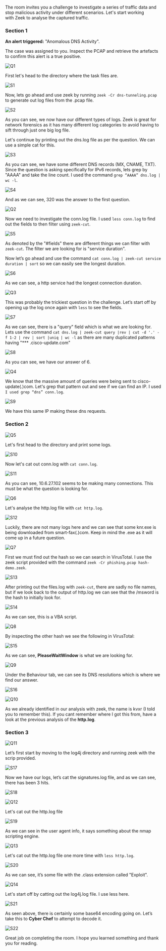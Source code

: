 The room invites you a challenge to investigate a series of traffic data and stop malicious activity under different scenarios. Let's start working with Zeek to analyse the captured traffic.

### Section 1

**An alert triggered:** "Anomalous DNS Activity".

The case was assigned to you. Inspect the PCAP and retrieve the artefacts to confirm this alert is a true positive.



![Q1](images/Q1.png)

First let's head to the directory where the task files are.

![S1](images/S1.png)

Now, lets go ahead and use zeek by running `zeek -Cr dns-tunneling.pcap` to generate out log files from the .pcap file.

![S2](images/S2.png)

As you can see, we now have our different types of logs. Zeek is great for network forensics as it has many different log categories to avoid having to sift through just one big log file. 

Let's continue by printing out the dns.log file as per the question. We can use a simple cat for this.

![S3](images/S3.png)

As you can see, we have some different DNS records (MX, CNAME, TXT). Since the question is asking specifically for IPv6 records, lets grep by "AAAA" and take the line count. I used the command `grep “AAAA” dns.log | wc -l`.

![S4](images/S4.png)

And as we can see, 320 was the answer to the first question.



![Q2](images/Q2.png)

Now we need to investigate the conn.log file. I used `less conn.log` to find out the fields to then filter using `zeek-cut`. 

![S5](images/S5.png)

As denoted by the "#fields" there are different things we can filter with `zeek-cut`. The filter we are looking for is "service duration".

Now let’s go ahead and use the command `cat conn.log | zeek-cut service duration | sort` so we can easily see the longest duration.

![S6](images/S6.png)

As we can see, a http service had the longest connection duration.



![Q3](images/Q3.png)

This was probably the trickiest question in the challenge. Let’s start off by opening up the log once again with `less` to see the fields.

![S7](images/S7.png)

As we can see, there is a "query" field which is what we are looking for. Lets use the command `cat dns.log | zeek-cut query |rev | cut -d '.' -f 1-2 | rev | sort |uniq | wc -l` as there are many duplicated patterns having "*** .cisco-update.com"

![S8](images/S8.png)

As you can see, we have our answer of 6.



![Q4](images/Q4.png)

We know that the massive amount of queries were being sent to cisco-update(.)com. Let's grep that pattern out and see if we can find an IP. I used `I used grep “dns” conn.log`.

![S9](images/S9.png)

We have this same IP making these dns requests.

### Section 2



![Q5](images/Q5.png)

Let's first head to the directory and print some logs.

![S10](images/S10.png)

Now let's cat out conn.log with `cat conn.log`.

![S11](images/S11.png)

As you can see, 10.6.27.102 seems to be making many connections. This must be what the question is looking for.



![Q6](images/Q6.png)

Let's analyse the http.log file with `cat http.log`.

![S12](images/S12.png)

Luckily, there are not many logs here and we can see that some knr.exe is being downloaded from smart-fax(.)com. Keep in mind the .exe as it will come up in a future question.



![Q7](images/Q7.png)

First we must find out the hash so we can search in VirusTotal. I use the zeek script provided with the command `zeek -Cr phishing.pcap hash-demo.zeek`.

![S13](images/S13.png)

After printing out the files.log with `zeek-cut`, there are sadly no file names, but if we look back to the output of http.log we can see that the /msword is the hash to initially look for.

![S14](images/S14.png)

As we can see, this is a VBA script.



![Q8](images/Q8.png)

By inspecting the other hash we see the following in VirusTotal:

![S15](images/S15.png)

As we can see, **PleaseWaitWindow** is what we are looking for.



![Q9](images/Q9.png)

Under the Behaviour tab, we can see its DNS resolutions which is where we find our answer.

![S16](/images/S16.png)



![Q10](images/Q10.png)

As we already identified in our analysis with zeek, the name is kvxr (I told you to remember this). If you cant remember where I got this from, have a look at the previous analysis of the **http.log**.

### Section 3



![Q11](images/Q11.png)

Let’s first start by moving to the log4j directory and running zeek with the scrip provided.

![S17](images/S17.png)

Now we have our logs, let’s cat the signatures.log file, and as we can see, there has been 3 hits.

![S18](images/S18.png)



![Q12](images/Q12.png)

Let's cat out the http.log file

![S19](images/S19.png)

As we can see in the user agent info, it says something about the nmap scripting engine.



![Q13](images/Q13.png)

Let's cat out the http.log file one more time with `less http.log`.

![S20](/images/S20.png)

As we can see, it’s some file with the .class extension called "Exploit".



![Q14](images/Q14.png)

Let's start off by catting out the log4j.log file. I use less here.

![S21](images/S22.png)

As seen above, there is certainly some base64 encoding going on. Let’s take this to **Cyber Chef** to attempt to decode it.

![S22](images/S22.png)

Great job on completing the room. I hope you learned something and thank you for reading.